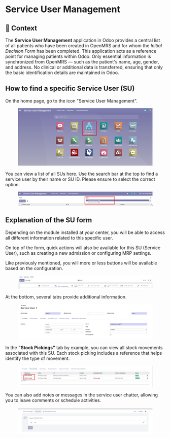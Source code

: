 # Service User Management

## **🧭** Context&#x20;

The **Service User Management** application in Odoo provides a central list of all patients who have been created in OpenMRS and for whom the _Initial Decision Form_ has been completed. This application acts as a reference point for managing patients within Odoo. Only essential information is synchronized from OpenMRS — such as the patient's name, age, gender, and address. No clinical or additional data is transferred, ensuring that only the basic identification details are maintained in Odoo.

## How to find a specific Service User (SU)&#x20;

On the home page, go to the icon "Service User Management".

<figure><img src="../.gitbook/assets/image (160).png" alt=""><figcaption></figcaption></figure>

You can view a list of all SUs here. Use the search bar at the top to find a service user by their name or SU ID. Please ensure to select the correct option.

<figure><img src="../.gitbook/assets/image (161).png" alt=""><figcaption></figcaption></figure>

## Explanation of the SU form

Depending on the module installed at your center, you will be able to access all different information related to this specific user.

On top of the form, quick actions will also be available for this SU (Service User), such as creating a new admission or configuring MRP settings.&#x20;

Like previously mentioned, you will more or less buttons will be available based on the configuration.

<figure><img src="../.gitbook/assets/image (170).png" alt=""><figcaption></figcaption></figure>

At the bottom, several tabs provide additional information.

<figure><img src="../.gitbook/assets/image (171).png" alt=""><figcaption></figcaption></figure>

In the **"Stock Pickings"** tab by example, you can view all stock movements associated with this SU. Each stock picking includes a reference that helps identify the type of movement.

<figure><img src="../.gitbook/assets/image (172).png" alt=""><figcaption></figcaption></figure>

You can also add notes or messages in the service user chatter, allowing you to leave comments or schedule activities.

<figure><img src="../.gitbook/assets/image (173).png" alt=""><figcaption></figcaption></figure>
